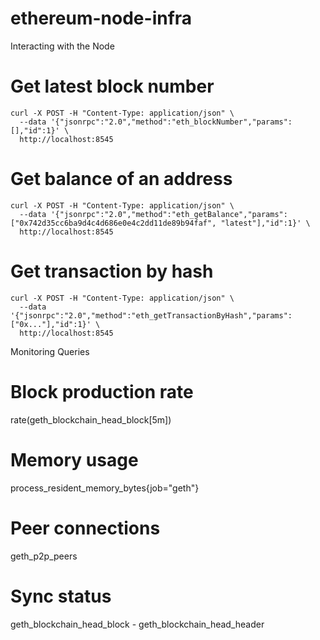 # ethereum-node-infra

Interacting with the Node
# Get latest block number
```
curl -X POST -H "Content-Type: application/json" \
  --data '{"jsonrpc":"2.0","method":"eth_blockNumber","params":[],"id":1}' \
  http://localhost:8545
```

# Get balance of an address
```
curl -X POST -H "Content-Type: application/json" \
  --data '{"jsonrpc":"2.0","method":"eth_getBalance","params":["0x742d35cc6ba9d4c4d686e0e4c2dd11de89b94faf", "latest"],"id":1}' \
  http://localhost:8545
```

# Get transaction by hash
```
curl -X POST -H "Content-Type: application/json" \
  --data '{"jsonrpc":"2.0","method":"eth_getTransactionByHash","params":["0x..."],"id":1}' \
  http://localhost:8545
```

Monitoring Queries
# Block production rate
rate(geth_blockchain_head_block[5m])

# Memory usage
process_resident_memory_bytes{job="geth"}

# Peer connections
geth_p2p_peers

# Sync status
geth_blockchain_head_block - geth_blockchain_head_header
